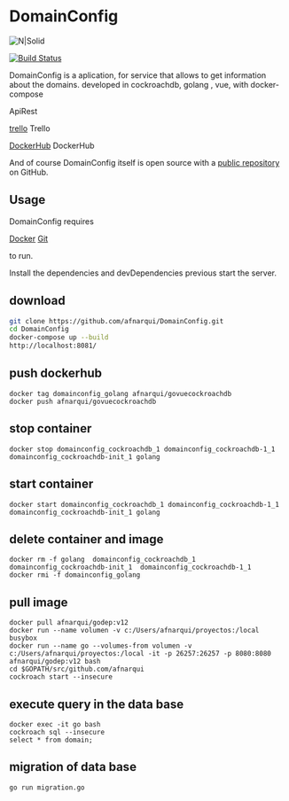# DomainConfig

![N|Solid](https://res.cloudinary.com/drqk6qzo7/image/upload/v1559595045/comparar_d5mhn6.png)

[![Build Status](https://travis-ci.org/joemccann/dillinger.svg?branch=master)](https://travis-ci.org/joemccann/dillinger)

DomainConfig is a aplication, for service that allows to get information about the domains. developed in cockroachdb, golang , vue, with docker-compose

ApiRest

[trello](https://trello.com/b/7m0X9oVl/domainconfig) Trello

[DockerHub](https://hub.docker.com/r/afnarqui/govuecockroachdb) DockerHub

And of course DomainConfig itself is open source with a [public repository][afn]
 on GitHub.
 
## Usage

DomainConfig requires 

[Docker](https://hub.docker.com/editions/community/docker-ce-desktop-windows)
[Git](https://git-scm.com/downloads)

to run.

Install the dependencies and devDependencies previous
start the server.

## download
```sh
git clone https://github.com/afnarqui/DomainConfig.git
cd DomainConfig
docker-compose up --build
http://localhost:8081/
```

## push dockerhub
```
docker tag domainconfig_golang afnarqui/govuecockroachdb
docker push afnarqui/govuecockroachdb

```

## stop container 
```
docker stop domainconfig_cockroachdb_1 domainconfig_cockroachdb-1_1 domainconfig_cockroachdb-init_1 golang
```

## start container 
```
docker start domainconfig_cockroachdb_1 domainconfig_cockroachdb-1_1 domainconfig_cockroachdb-init_1 golang
```

## delete container and image
```
docker rm -f golang  domainconfig_cockroachdb_1  domainconfig_cockroachdb-init_1  domainconfig_cockroachdb-1_1
docker rmi -f domainconfig_golang
```

## pull image
```
docker pull afnarqui/godep:v12
docker run --name volumen -v c:/Users/afnarqui/proyectos:/local busybox
docker run --name go --volumes-from volumen -v c:/Users/afnarqui/proyectos:/local -it -p 26257:26257 -p 8080:8080 afnarqui/godep:v12 bash
cd $GOPATH/src/github.com/afnarqui
cockroach start --insecure
```

## execute query in the data base
```
docker exec -it go bash
cockroach sql --insecure
select * from domain;
```

## migration of data base
```
go run migration.go
```


[afn]: <https://github.com/afnarqui/DomainConfig>